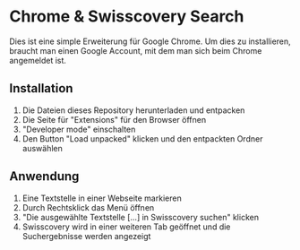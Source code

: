 # Chrome & Swisscovery Search
Dies ist eine simple Erweiterung für Google Chrome.
Um dies zu installieren, braucht man einen Google Account, mit dem man sich beim Chrome angemeldet ist. 

## Installation 

1. Die Dateien dieses Repository herunterladen und entpacken
1. Die Seite für "Extensions" für den Browser öffnen
1. "Developer mode" einschalten
1. Den Button "Load unpacked" klicken und den entpackten Ordner auswählen

## Anwendung

1. Eine Textstelle in einer Webseite markieren
1. Durch Rechtsklick das Menü öffnen
1. "Die ausgewählte Textstelle [...] in Swisscovery suchen" klicken
1. Swisscovery wird in einer weiteren Tab geöffnet und die Suchergebnisse werden angezeigt
